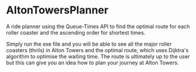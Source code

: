 # AltonTowersPlanner
A ride planner using the Queue-Times API to find the optimal route for each roller coaster and the ascending order for shortest times.

Simply run the exe file and you will be able to see all the major roller coasters (thrils) in Alton Towers and the optimal route, which uses
Dijktra's algorithm to optimise the waiting time. The route is ultimately up to the user but this can give you an idea how to plan
your journey at Alton Towers.
